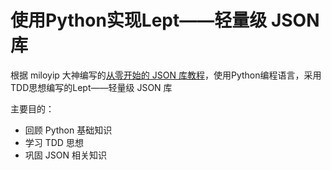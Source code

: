 # 使用Python实现Lept——轻量级 JSON 库

根据 miloyip 大神编写的[从零开始的 JSON 库教程](https://github.com/miloyip/json-tutorial/blob/master/readme.md)，使用Python编程语言，采用TDD思想编写的Lept——轻量级 JSON 库

主要目的：
- 回顾 Python 基础知识
- 学习 TDD 思想
- 巩固 JSON 相关知识
